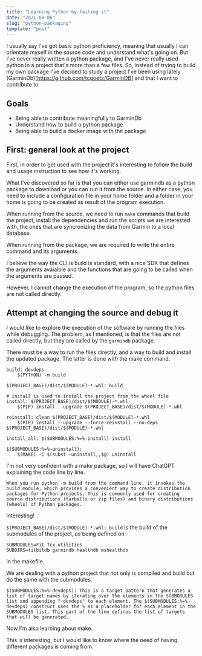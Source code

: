 ```yaml
---
title: "Learning Python by failing it"
date: "2021-08-06"
slug: "python-packaging"
template: "post"
---
```



I usually say I've got basic python proficiency, meaning that usually I can orientate myself in the source code and understand what's going on. But I've never really written a python package, and I've never really used python in a project that's more than a few files. So, instead of trying to build my own package I've decided to study a project I've been using lately (GarminDb)[https://github.com/tcgoetz/GarminDB] and that I want to contribute to.

## Goals

- Being able to contribute meaningfully to GarminDb
- Understand how to build a python package
- Being able to build a docker image with the package



## First: general look at the project

First, in order to get used with the project it's interesting to follow the build and usage instruction to see how it's working.

What I've discovered so far is that you can either use garmindb as a python package to download or you can run it from the source.
In either case, you need to include a configuration file in your home folder and a folder in your home is going to be created as result of the program execution.

When running from the source, we need to run `make` commands that build the project, install the dependencies and run the scripts we are interested with, the ones that are syncronizing the data from Garmin to a local database.

When running from the package, we are required to write the entire command and its arguments.

I believe the way the CLI is build is standard, with a nice SDK that defines the arguments avaialble and the functions that are going to be called when the arguments are passed.

However, I cannot change the execution of the program, so the python files are not called directly.

## Attempt at changing the source and debug it

I would like to explore the execution of the software by running the files while debugging. The problem, as I mentioned, is that the files are not called directly, but they are called by the `garmindb` package.

There must be a way to run the files directly, and a way to build and install the updated package.
The latter is done with the make command.

```
build: devdeps
	$(PYTHON) -m build

$(PROJECT_BASE)/dist/$(MODULE)-*.whl: build

# install is used to install the project from the wheel file
install: $(PROJECT_BASE)/dist/$(MODULE)-*.whl
	$(PIP) install --upgrade $(PROJECT_BASE)/dist/$(MODULE)-*.whl

reinstall: clean $(PROJECT_BASE)/dist/$(MODULE)-*.whl
	$(PIP) install --upgrade --force-reinstall --no-deps $(PROJECT_BASE)/dist/$(MODULE)-*.whl

install_all: $(SUBMODULES:%=%-install) install

$(SUBMODULES:%=%-uninstall):
	$(MAKE) -C $(subst -uninstall,,$@) uninstall
```

I'm not very confident with a make package, so I will have ChatGPT explaining the code line by line.


```
When you run python -m build from the command line, it invokes the build module, which provides a convenient way to create distribution packages for Python projects. This is commonly used for creating source distributions (tarballs or zip files) and binary distributions (wheels) of Python packages.
```

Interesting!


```$(PROJECT_BASE)/dist/$(MODULE)-*.whl: build``` is the build of the submodules of the project, as being defined on

```
SUBMODULES=Fit Tcx utilities
SUBDIRS=fitbitdb garmindb healthdb mshealthdb
```

in the makefile.


We are dealing with a python project that not only is compiled and build but do the same with the submodules.

```
$(SUBMODULES:%=%-devdeps): This is a target pattern that generates a list of target names by iterating over the elements in the SUBMODULES list and appending "-devdeps" to each element. The $(SUBMODULES:%=%-devdeps) construct uses the % as a placeholder for each element in the SUBMODULES list. This part of the line defines the list of targets that will be generated.

```

Now I'm also learning about make.

This is interesting, but I would like to know where the need of having different packages is coming from.






